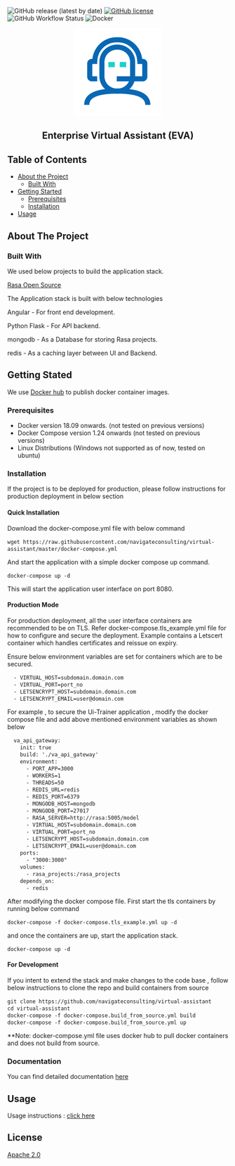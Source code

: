 
![GitHub release (latest by date)](https://img.shields.io/github/v/release/navigateconsulting/virtual-assistant)
[![GitHub license](https://img.shields.io/github/license/navigateconsulting/virtual-assistant)](https://github.com/navigateconsulting/virtual-assistant/blob/master/LICENSE)
![GitHub Workflow Status](https://img.shields.io/github/workflow/status/navigateconsulting/virtual-assistant/Docker)
![Docker](https://github.com/navigateconsulting/virtual-assistant/workflows/Docker/badge.svg?branch=master)
<p align="center">
  <img src="/docs/assets/trainer.svg" width="200" height="200"/>
</p>
<div align="center">
  <p><h2>Enterprise Virtual Assistant (EVA)</h2></p>
</div>

## Table of Contents

* [About the Project](#about-the-project)
  * [Built With](#built-with)
* [Getting Started](#getting-started)
  * [Prerequisites](#prerequisites)
  * [Installation](#installation)
* [Usage](#usage)
 
## About The Project

### Built With

We used below projects to build the application stack.

[Rasa Open Source](https://github.com/RasaHQ/rasa) 


The Application stack is built with below technologies 

Angular - For front end development.
 
Python Flask - For API backend.

mongodb - As a Database for storing Rasa projects.

redis - As a caching layer between UI and Backend.

## Getting Stated 

We use [Docker hub](https://hub.docker.com/u/navigateconsulting) to publish docker container images.

### Prerequisites

   - Docker version 18.09 onwards. (not tested on previous versions)
   - Docker Compose version 1.24 onwards (not tested on previous versions)
   - Linux Distributions (Windows not supported as of now, tested on ubuntu)

### Installation 

If the project is to be deployed for production, please follow instructions for production deployment in below section

#### Quick Installation

Download the docker-compose.yml file with below command

    wget https://raw.githubusercontent.com/navigateconsulting/virtual-assistant/master/docker-compose.yml
    
And start the application with a simple docker compose up command.

    docker-compose up -d

This will start the application user interface on port 8080. 

#### Production Mode

For production deployment, all the user interface containers are recommended to be on TLS. Refer docker-compose.tls_example.yml file 
for how to configure and secure the deployment. Example contains a Letscert container which handles certificates and reissue on expiry.

Ensure below environment variables are set for containers which are to be secured. 

      - VIRTUAL_HOST=subdomain.domain.com
      - VIRTUAL_PORT=port_no
      - LETSENCRYPT_HOST=subdomain.domain.com
      - LETSENCRYPT_EMAIL=user@domain.com
 
For example , to secure the Ui-Trainer application , modify the docker compose file and add above mentioned environment 
variables as shown below


      va_api_gateway:
        init: true
        build: './va_api_gateway'
        environment:
          - PORT_APP=3000
          - WORKERS=1
          - THREADS=50
          - REDIS_URL=redis
          - REDIS_PORT=6379
          - MONGODB_HOST=mongodb
          - MONGODB_PORT=27017
          - RASA_SERVER=http://rasa:5005/model
          - VIRTUAL_HOST=subdomain.domain.com
          - VIRTUAL_PORT=port_no
          - LETSENCRYPT_HOST=subdomain.domain.com
          - LETSENCRYPT_EMAIL=user@domain.com
        ports:
          - "3000:3000"
        volumes:
          - rasa_projects:/rasa_projects
        depends_on:
          - redis

After modifying the docker compose file. First start the tls containers by running below command 

    docker-compose -f docker-compose.tls_example.yml up -d 
    
and once the containers are up, start the application stack. 

    docker-compose up -d

#### For Development 

If you intent to extend the stack and make changes to the code base , follow below instructions to clone the repo and build containers from source

    git clone https://github.com/navigateconsulting/virtual-assistant
    cd virtual-assistant
    docker-compose -f docker-compose.build_from_source.yml build
    docker-compose -f docker-compose.build_from_source.yml up  

**Note:  docker-compose.yml file uses docker hub to pull docker containers and does not build from source.

### Documentation

You can find detailed documentation [here](https://navigateconsulting.github.io/virtual-assistant/)

## Usage
   Usage instructions : [click here](docs/usage/Readme.md)

## License

[Apache 2.0](LICENSE)
